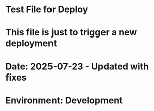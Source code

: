 # Test File for Deploy
# This file is just to trigger a new deployment
# Date: 2025-07-23 - Updated with fixes
# Environment: Development
